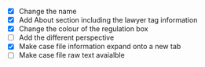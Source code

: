- [X] Change the name
- [X] Add About section including the lawyer tag information 
- [X] Change the colour of the regulation box 
- [ ] Add the different perspective 
- [X] Make case file information expand onto a new tab 
- [ ] Make case file raw text avaialble 

